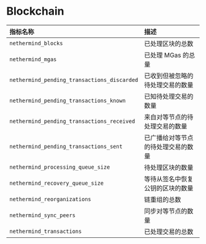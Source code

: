 # Blockchain

| 指标名称 | 描述 |
| :--- | :--- |
| `nethermind_blocks` | 已处理区块的总数 |
| `nethermind_mgas` | 已处理 MGas 的总量 |
| `nethermind_pending_transactions_discarded` | 已收到但被忽略的待处理交易的数量 |
| `nethermind_pending_transactions_known` | 已知待处理交易的数量 |
| `nethermind_pending_transactions_received` | 来自对等节点的待处理交易的数量 |
| `nethermind_pending_transactions_sent` | 已广播给对等节点的待处理交易的数量 |
| `nethermind_processing_queue_size` | 待处理区块的数量 |
| `nethermind_recovery_queue_size` | 等待从签名中恢复公钥的区块的数量 |
| `nethermind_reorganizations` | 链重组的总数 |
| `nethermind_sync_peers` | 同步对等节点的数量 |
| `nethermind_transactions` | 已处理交易的总数 |


